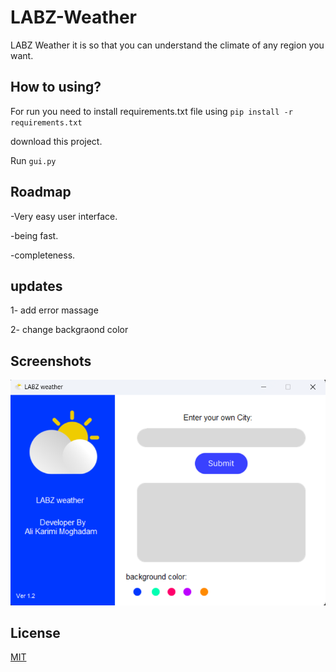 # LABZ-Weather

LABZ Weather it is so that you can understand the climate of any region you want.




## How to using?

For run you need to install requirements.txt file using `pip install -r requirements.txt` 

download this project.

Run `gui.py` 




## Roadmap

-Very easy user interface.

-being fast.

-completeness.




## updates

1- add error massage

2- change backgraond color 




## Screenshots

![ScreenShot-App](ScreenShot.png)



## License

[MIT](https://choosealicense.com/licenses/mit/)
